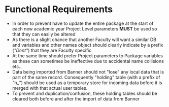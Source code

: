 # Functional Requirements

- In order to prevent have to update the entire package at the start of each new academic year
Project Level parameters **MUST** be used so that they can easily be altered
- As there is a slight chance that another Faculty will want a similar DB and variables and other
names object should clearly indicate by a prefix (*"Dent"*) that they are Faculty specific
- At the same time should prefer Project parameters to Package variables as these can sometimes
 be ineffective due to accidental name collisions etc..
- Data being imported from Banner should not "lose" any local data that is part of the same record. Consequently "holding" table (with a prefix of "h_") should be used as a temporary store for incoming data before it is merged with that actual user tables.
- To prevent and duplication/confusion, these holding tables should be cleared both before and after the import of data from Banner 
